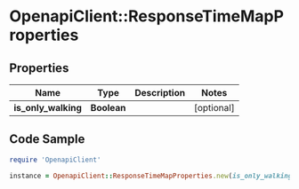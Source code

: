 # OpenapiClient::ResponseTimeMapProperties

## Properties

Name | Type | Description | Notes
------------ | ------------- | ------------- | -------------
**is_only_walking** | **Boolean** |  | [optional] 

## Code Sample

```ruby
require 'OpenapiClient'

instance = OpenapiClient::ResponseTimeMapProperties.new(is_only_walking: null)
```


